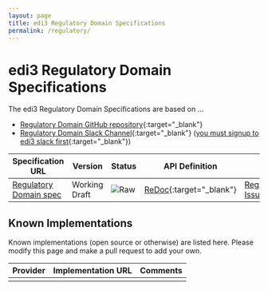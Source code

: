 ```yaml
---
layout: page
title: edi3 Regulatory Domain Specifications
permalink: /regulatory/
---
```


# edi3 Regulatory Domain Specifications

The edi3 Regulatory Domain Specifications are based on ...

* [Regulatory Domain GitHub repository](https://github.com/edi3/edi3-regulatory){:target="_blank"}
* [Regulatory Domain Slack Channel](https://edi3.slack.com/messages/spec-regulatory/){:target="_blank"} ([you must signup to edi3 slack first](https://join.slack.com/t/edi3/shared_invite/enQtNTY5OTkzMjQ0NjcyLTM1MzYyNjg5M2RlMWIyZjUzMDBlNWQ3OWIyZTNhMDhhN2UzYjIyMjk4M2VhM2ViNzhhM2Y1OWE0Y2FhYTc1ZTg){:target="_blank"})

| Specification URL | Version | Status | API Definition | Issues List |
| ----------------- | ------  | ------ | -------------- | ----------- |
| [Regulatory Domain spec](http://edi3.org/specs/edi3-regulatory/master/) | Working Draft | ![Raw](http://rfc.unprotocols.org/spec:2/COSS/raw.svg) | [ReDoc](http://edi3.org/specs/edi3-regulatory/master/redoc-static.html){:target="_blank"} |  [Regulatory Domain Issues](https://github.com/edi3/edi3-regulatory/issues){:target="_blank"}  |

## Known Implementations

Known implementations (open source or otherwise) are listed here.  Please modify this page and make a pull request to add your own.

|Provider|Implementation URL|Comments|
|--------|------------------|--------|
|  |  |  |

